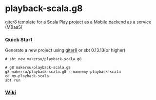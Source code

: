 # playback-scala.g8
giter8 template for a Scala Play project as a Mobile backend as a service (MBaaS)

### Quick Start
Generate a new project using [giter8](https://github.com/foundweekends/giter8) or sbt 0.13.13(or higher)
```
# sbt new makersu/playback-scala.g8

# g8 makersu/playback-scala.g8 
g8 makersu/playback-scala.g8 --name=my-playback-scala
cd my-playback-scala
sbt run
```
### [Wiki](https://github.com/makersu/playback-scala.g8/wiki)
